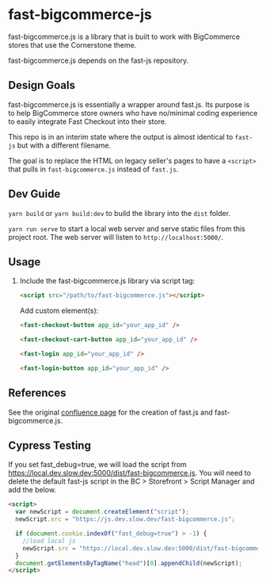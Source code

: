 # fast-bigcommerce-js

fast-bigcommerce.js is a library that is built to work with BigCommerce stores that use the Cornerstone theme.

fast-bigcommerce.js depends on the fast-js repository.

## Design Goals

fast-bigcommerce.js is essentially a wrapper around fast.js. Its purpose is to help BigCommerce store owners who have no/minimal coding experience to easily integrate Fast Checkout into their store.

This repo is in an interim state where the output is almost identical to `fast-js` but with a different filename.

The goal is to replace the HTML on legacy seller's pages to have a `<script>` that pulls in `fast-bigcommerce.js` instead of `fast.js`.

## Dev Guide

`yarn build` or `yarn build:dev` to build the library into the `dist` folder.

`yarn run serve` to start a local web server and serve static files from this project root. The web server will listen to `http://localhost:5000/`.

## Usage

1. Include the fast-bigcommerce.js library via script tag:

   ```html
   <script src="/path/to/fast-bigcommerce.js"></script>
   ```

   Add custom element(s):

   ```html
   <fast-checkout-button app_id="your_app_id" />

   <fast-checkout-cart-button app_id="your_app_id" />

   <fast-login app_id="your_app_id" />

   <fast-login-button app_id="your_app_id" />
   ```

## References

See the original [confluence page](https://fastaf.atlassian.net/wiki/spaces/ENG/pages/291831838/Fast-BigCommerce+Integration) for the creation of fast.js and fast-bigcommerce.js.

## Cypress Testing

If you set fast_debug=true, we will load the script from https://local.dev.slow.dev:5000/dist/fast-bigcommerce.js. You will need to delete the default fast-js script in the BC > Storefront > Script Manager and add the below.

```html
<script>
  var newScript = document.createElement("script");
  newScript.src = "https://js.dev.slow.dev/fast-bigcommerce.js";

  if (document.cookie.indexOf("fast_debug=true") > -1) {
    //load local js
    newScript.src = "https://local.dev.slow.dev:5000/dist/fast-bigcommerce.js";
  }
  document.getElementsByTagName("head")[0].appendChild(newScript);
</script>
```
